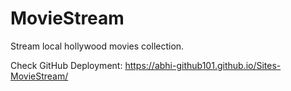# MovieStream
Stream local hollywood movies collection.

Check GitHub Deployment: https://abhi-github101.github.io/Sites-MovieStream/
